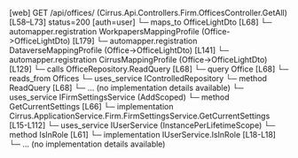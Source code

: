 [web] GET /api/offices/  (Cirrus.Api.Controllers.Firm.OfficesController.GetAll)  [L58–L73] status=200 [auth=user]
  └─ maps_to OfficeLightDto [L68]
    └─ automapper.registration WorkpapersMappingProfile (Office->OfficeLightDto) [L179]
    └─ automapper.registration DataverseMappingProfile (Office->OfficeLightDto) [L141]
    └─ automapper.registration CirrusMappingProfile (Office->OfficeLightDto) [L129]
  └─ calls OfficeRepository.ReadQuery [L68]
  └─ query Office [L68]
    └─ reads_from Offices
  └─ uses_service IControlledRepository<Office>
    └─ method ReadQuery [L68]
      └─ ... (no implementation details available)
  └─ uses_service IFirmSettingsService (AddScoped)
    └─ method GetCurrentSettings [L66]
      └─ implementation Cirrus.ApplicationService.Firm.FirmSettingsService.GetCurrentSettings [L15-L112]
  └─ uses_service IUserService (InstancePerLifetimeScope)
    └─ method IsInRole [L61]
      └─ implementation IUserService.IsInRole [L18-L18]
      └─ ... (no implementation details available)

